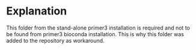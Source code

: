# Explanation
This folder from the stand-alone primer3 installation is required and not to be found from primer3 bioconda installation. This is why this folder was added to the repository as workaround.

